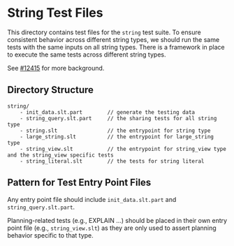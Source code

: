 # String Test Files

This directory contains test files for the `string` test suite.
To ensure consistent behavior across different string types, we should run the same tests with the same inputs on all string types.
There is a framework in place to execute the same tests across different string types.

See [#12415](https://github.com/apache/datafusion/issues/12415) for more background.

## Directory Structure
```
string/
    - init_data.slt.part        // generate the testing data
    - string_query.slt.part     // the sharing tests for all string type
    - string.slt                // the entrypoint for string type
    - large_string.slt          // the entrypoint for large_string type
    - string_view.slt           // the entrypoint for string_view type and the string_view specific tests
    - string_literal.slt        // the tests for string literal
```

## Pattern for Test Entry Point Files

Any entry point file should include `init_data.slt.part` and `string_query.slt.part`.

Planning-related tests (e.g., EXPLAIN ...) should be placed in their own entry point file (e.g., `string_view.slt`) as they are only used to assert planning behavior specific to that type.

